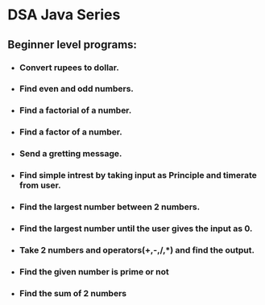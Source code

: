 # DSA Java Series
## Beginner level programs:
* ### Convert rupees to dollar.
* ### Find even and odd numbers.
* ### Find a factorial of a number.
* ### Find a factor of a number.
* ### Send a gretting message.
* ### Find simple intrest by taking input as Principle and timerate from user.
* ### Find the largest number between 2 numbers.
* ### Find the largest number until the user gives the input as 0.
* ### Take 2 numbers and operators(+,-,/,*) and find the output.
* ### Find the given number is prime or not
* ### Find the sum of 2 numbers
